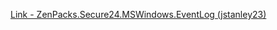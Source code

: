 [Link - ZenPacks.Secure24.MSWindows.EventLog (jstanley23)](https://github.com/jstanley23/ZenPacks.Secure24.MSWindows.EventLog)
